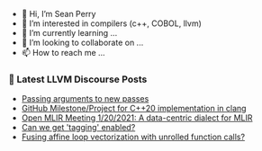 - 👋 Hi, I’m Sean Perry
- 👀 I’m interested in compilers (c++, COBOL, llvm)
- 🌱 I’m currently learning ...
- 💞️ I’m looking to collaborate on ...
- 📫 How to reach me ...

<!---
s66perry/s66perry is a ✨ special ✨ repository because its `README.md` (this file) appears on your GitHub profile.
You can click the Preview link to take a look at your changes.
--->
### 📕 Latest LLVM Discourse Posts

<!-- DISCOURSE-LLVM:START -->
- [Passing arguments to new passes](https://llvm.discourse.group/t/passing-arguments-to-new-passes/5799/3)
- [GitHub Milestone/Project for C++20 implementation in clang](https://llvm.discourse.group/t/github-milestone-project-for-c-20-implementation-in-clang/5809/2)
- [Open MLIR Meeting 1/20/2021: A data-centric dialect for MLIR](https://llvm.discourse.group/t/open-mlir-meeting-1-20-2021-a-data-centric-dialect-for-mlir/5815/1)
- [Can we get &#39;tagging&#39; enabled?](https://llvm.discourse.group/t/can-we-get-tagging-enabled/5296/11)
- [Fusing affine loop vectorization with unrolled function calls?](https://llvm.discourse.group/t/fusing-affine-loop-vectorization-with-unrolled-function-calls/5810/1)
<!-- DISCOURSE-LLVM:END -->
